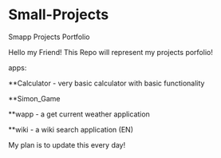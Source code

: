 # Small-Projects
Smapp Projects Portfolio

Hello my Friend!
This Repo will represent my projects porfolio!

apps:

**Calculator - very basic calculator with basic functionality

**Simon_Game

**wapp - a get current weather application

**wiki - a wiki search application (EN)

My plan is to update this every day!
